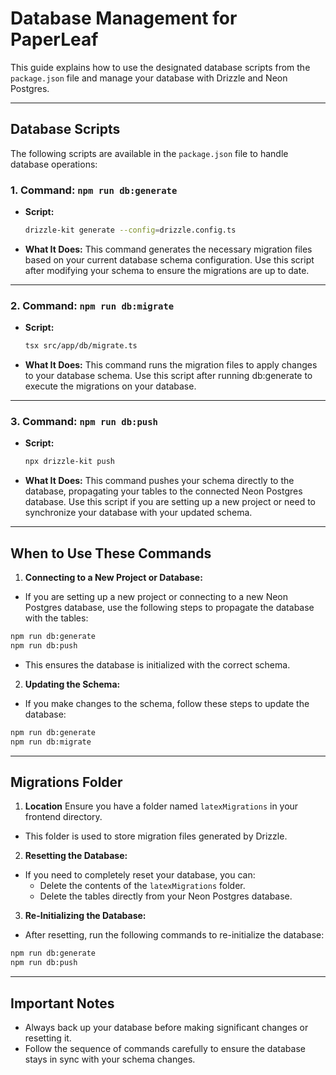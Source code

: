 # Database Management for PaperLeaf

This guide explains how to use the designated database scripts from the `package.json` file and manage your database with Drizzle and Neon Postgres.

---

## Database Scripts

The following scripts are available in the `package.json` file to handle database operations:

### 1. Command: `npm run db:generate`
- **Script:**  
  ```bash
  drizzle-kit generate --config=drizzle.config.ts
  ```
- **What It Does:**
    This command generates the necessary migration files based on your current database schema configuration.
    Use this script after modifying your schema to ensure the migrations are up to date.

---

### 2. Command: `npm run db:migrate`
- **Script:**  
  ```bash
  tsx src/app/db/migrate.ts
  ```
- **What It Does:**
    This command runs the migration files to apply changes to your database schema.
    Use this script after running db:generate to execute the migrations on your database.

---

### 3. Command: `npm run db:push`
- **Script:**  
  ```bash
  npx drizzle-kit push
  ```
- **What It Does:**
    This command pushes your schema directly to the database, propagating your tables to the connected Neon Postgres database.
    Use this script if you are setting up a new project or need to synchronize your database with your updated schema.

---

## When to Use These Commands
1. **Connecting to a New Project or Database:**
- If you are setting up a new project or connecting to a new Neon Postgres database, use the following steps to propagate the database with the tables:
```bash
npm run db:generate
npm run db:push
```
- This ensures the database is initialized with the correct schema.
2. **Updating the Schema:**
- If you make changes to the schema, follow these steps to update the database:
```bash
npm run db:generate
npm run db:migrate
```

---

## Migrations Folder
1. **Location**
Ensure you have a folder named `latexMigrations` in your frontend directory.
- This folder is used to store migration files generated by Drizzle.
2. **Resetting the Database:**
- If you need to completely reset your database, you can:
    - Delete the contents of the `latexMigrations` folder.
    - Delete the tables directly from your Neon Postgres database.
3. **Re-Initializing the Database:**
- After resetting, run the following commands to re-initialize the database:
```bash
npm run db:generate
npm run db:push
```

---

## Important Notes
- Always back up your database before making significant changes or resetting it.
- Follow the sequence of commands carefully to ensure the database stays in sync with your schema changes.
